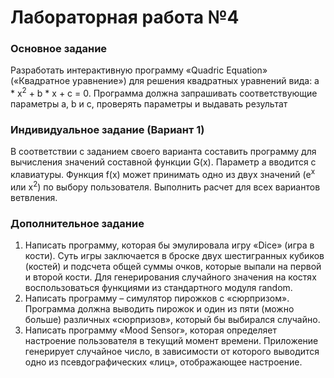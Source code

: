 # Лабораторная работа №4
### Основное задание
Разработать интерактивную программу «Quadric Equation» («Квадратное уравнение») для решения квадратных уравнений вида: a * x<sup>2</sup> + b * x + c = 0. Программа должна запрашивать соответствующие параметры a, b и с, проверять параметры и выдавать результат
### Индивидуальное задание (Вариант 1)
В соответствии с заданием своего варианта составить программу для вычисления значений составной функции G(x). Параметр a вводится с клавиатуры. Функция f(x) может принимать одно из двух значений (e<sup>x</sup> или x<sup>2</sup>) по выбору пользователя. Выполнить расчет для всех вариантов ветвления.
### Дополнительное задание
1. Написать программу, которая бы эмулировала игру «Dice» (игра в кости). Суть игры заключается в броске двух шестигранных кубиков (костей) и подсчета общей суммы очков, которые выпали на первой и второй кости. Для генерирования случайного значения на костях воспользоваться функциями из стандартного модуля random.
2. Написать программу – симулятор пирожков с «сюрпризом». Программа должна выводить пирожок и один из пяти (можно больше) различных «сюрпризов», который бы выбирался случайно.
3. Написать программу «Mood Sensor», которая определяет настроение пользователя в текущий момент времени. Приложение генерирует случайное число, в зависимости от которого выводится одно из псевдографических «лиц», отображающее настроение.
